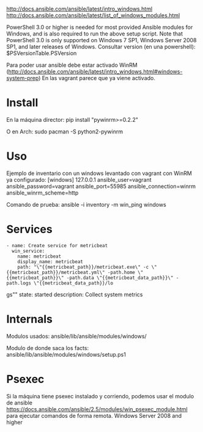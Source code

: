 http://docs.ansible.com/ansible/latest/intro_windows.html
http://docs.ansible.com/ansible/latest/list_of_windows_modules.html

PowerShell 3.0 or higher is needed for most provided Ansible modules for Windows, and is also required to run the above setup script. Note that PowerShell 3.0 is only supported on Windows 7 SP1, Windows Server 2008 SP1, and later releases of Windows.
Consultar version (en una powershell): $PSVersionTable.PSVersion

Para poder usar ansible debe estar activado WinRM (http://docs.ansible.com/ansible/latest/intro_windows.html#windows-system-prep)
En las vagrant parece que ya viene activado.


# Install
En la máquina director:
pip install "pywinrm>=0.2.2"

O en Arch:
sudo pacman -S python2-pywinrm


# Uso
Ejemplo de inventario con un windows levantado con vagrant con WinRM ya configurado:
[windows]
127.0.0.1 ansible_user=vagrant ansible_password=vagrant ansible_port=55985 ansible_connection=winrm ansible_winrm_scheme=http

Comando de prueba:
ansible -i inventory -m win_ping windows



# Services
    - name: Create service for metricbeat
      win_service:
        name: metricbeat
        display_name: metricbeat
        path: "\"{{metricbeat_path}}/metricbeat.exe\" -c \"{{metricbeat_path}}/metricbeat.yml\" -path.home \"{{metricbeat_path}}\" -path.data \"{{metricbeat_data_path}}\" -path.logs \"{{metricbeat_data_path}}/lo
gs\""
        state: started
        description: Collect system metrics



# Internals
Modulos usados: ansible/lib/ansible/modules/windows/

Modulo de donde saca los facts: ansible/lib/ansible/modules/windows/setup.ps1


# Psexec
Si la máquina tiene psexec instalado y corriendo, podemos usar el modulo de ansible https://docs.ansible.com/ansible/2.5/modules/win_psexec_module.html para ejecutar comandos de forma remota.
Windows Server 2008 and higher
